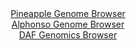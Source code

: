 <div id="Pineapple_Genome_Browser" align="center">
  <a href="https://igv.org/app/?sessionURL=blob:zZNda9swGIX_i6BlA8ffH5GhjKxu0i5rujRzs7YUI9uyo02WHElxkob892lhYzcdNBcbA11IL5Lec44e7UCHhSScgRi4phOYjgMMIBd8PUNNS_EENViCuEJUYgMIXGGBWYFBvAMVkgqltx_1yYVSrYwti6i21yBWc1N6JmrQM2doLc2CN9Y5pxTlXCDFhbTeC9Rxi9Rdb41z1Lam7u2ZgVUihSxE2wVnklstZnW21vdlv0pZjRlvcNasqCIHAZnWozWWZoXeDeazQVFgKcd4e1WeDcZXgzvvIn0YhecP6c3lPA3npzNSM6RWAp_l1RCNvnbDdOM1UPQvGJoFQTK63PD7Ey85vdi0RGB55kRO33dsP_B1MISVePM_edaDHOm7mX66l8vRaB2JSZlv2rtrfl2UDzNFpi_6DsDeAJQXK80BKBYiih3b8OzQCNyw92Pq9A3bhjodwQmIH58MoAQqvuntjzugtq2mBUi8XB3AMQAXJRYg7kHbjhwI3cCPfBtCZ2_swErQvxftML2Fke0OXDfMKkKVRrnMJGuliRgzu6Iy6.cjs3SXXTkVyQRjNqQJvIXqpp6kHg2_FH_I0gC69eH5tNHXKPon1L1GiKnyY1GDJ.6QTscfEn.cpp_pXCTQTTYwUP5s.fInC7Xd48KpuGiQ0vt1RS9_8tYhQRBTutARSXJCidrOdY58DWLH9TS2oOCUaw6BqPM3tmEbTmC__Y2nt3_afwc-">Pineapple Genome Browser</a>
</div>
<div id="Alphonso_Genome_Browser" align="center">
  <a href="https://igv.org/app/?sessionURL=blob:zZJba9swGIb_i6BlA8eW7DiODWWkSdfzYcm80JZiZFt21MiSI8mO05D_Pq1s7GaF5mJjoAvpQ4f3e_RsQUukooKDCLg28m2EgAXUQqxnuKoZucEVUSAqMFPEApIURBKeERBtQYGVxvH0ypxcaF2ryHGornsV5qWwlWfjCr8IjtfKzkTljAVjOBUSayGVcyxxKxxatr01SXFd2.Ztz_adHGvsYFYvBFfCqQkvk7W5L_lVSkrCRUWSqmGavgZITB6TMbcL_Gk0n42yjCh1STbn.dHo8nz0zTuJH04H44f49mweD.aHM1pyrBtJjnjaVRUJpp3XnZEbdn83virgxZ3XDssDb3J40tVUEnWEAjTsI.i7rgFDeU66_6lnM.iefT9_3XQBd69vrs8mqxmLl7l7EaP6wD1Gy.Ebne8swETWGBNAtpBBhKDlwYHlu4PejykaWhCGho8UFESPTxbQEmdLs_1xC_SmNr4ARVbNqzoWEDInEkS9EMIAhaHr94M.DEO0s7agkezvwf0cT8MAuiPXHSQFZdrInCeK18rGnNttVtjly740RwZcs6hu7zM6vo_b2fXm4fZ4OT7tvNM_e.QZAubx1y80rb4n0z8x7z1BbJ3uq1sahrw4mfWfp43_ZVVMug7PJ_G8LfzzN_Hsh6YQssLa7DcVs_zpW4slxVybQksVTSmjejM3FMUaRMj1jLYgE0wYD4Es0w_Qghby4cffenq7p913">Alphonso Genome Browser</a>
</div>


<div id="DAF_Genomics_Browser" align="center">
  <a href="https://igv.org/app/?sessionURL=blob:tZFra9swFIb_i6D95PvdhjCcpGlLt4XFeN5aSjixj2MvtuVKctM25L9PeB2DjTIKLUjiiHN5X.k5kHtkvKYdiYilma5mmkQhvKL7BNq.wc_QIidRCQ1HhTAskWGXI4kOpAQuIF19lJ2VED2PdL2AUt1iR9s65xq3NehVTgdRoSxVLQ1aeKId7LmW01YWC9Ch6SvacapDniPnqqH32G3Xe5DH79x6HInrdmhEPaqupQlprNBKkG7rrsCH_xh5B2W56g9xlsRj_xU.XhaT.Ooy_mqfpdfn3uw6XV5kqZedJvW2AzEwnJxjAqGTTb_MTqzpNsnurPliKsPFLnnaxfsTe3569tDXDPnE9M3AMQ07CMhRIQ3NB4mB5BUzI9NRfCtQLMdRn0Pb9eQ_MFqT6OZWIYJBvpPlNwciHnsJi3C8G0ZuCqGsQEYiNTQM3wxDy3V8xwhD86gcyMCaN6a5SFehb1ixZXnaBlqpX9bN.IVS6N_kW6H8a7Lcr0Xl95.C5Yp5ufv9m.ttLrxwed_9mM3bzUuYFPLis0rKWhAy9ev6DAUaqdZiJ_5QsY.3x58-">DAF Genomics Browser</a>
</div>
